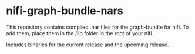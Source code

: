 # nifi-graph-bundle-nars

This repository contains compiled .nar files for the graph-bundle for nifi.
To add them, place them in the /lib folder in the root of your nifi. 

Includes binaries for the current release and the upcoming release. 


